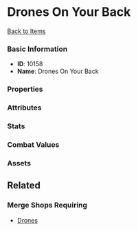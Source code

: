 # Drones On Your Back

<no description available>

[Back to Items](../items.md)

### Basic Information

- **ID**: 10158
- **Name**: Drones On Your Back

### Properties


### Attributes


### Stats


### Combat Values


### Assets


## Related

### Merge Shops Requiring

- [Drones](../merge-shops/143-drones.md)

